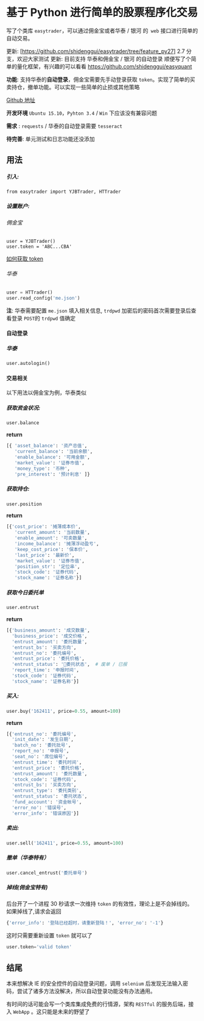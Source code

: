 # 基于 Python 进行简单的股票程序化交易

写了个类库 `easytrader`，可以通过佣金宝或者华泰 / 银河 的` web` 接口进行简单的自动交易。

更新: [https://github.com/shidenggui/easytrader/tree/feature_py27] 2.7 分支，欢迎大家测试
更新: 目前支持 华泰和佣金宝 / 银河 的自动登录
顺便写了个简单的量化框架，有兴趣的可以看看 https://github.com/shidenggui/easyquant

**功能**: 支持华泰的**自动登录**，佣金宝需要先手动登录获取 `token`。实现了简单的买卖持仓，撤单功能。可以实现一些简单的止损或其他策略

[ Github 地址](https://github.com/shidenggui/easytrader) 

**开发环境** `Ubuntu 15.10`，`Pyhton 3.4` / `Win` 下应该没有兼容问题

**需求**  : `requests` / 华泰的自动登录需要 `tesseract`

**待完善**: 单元测试和日志功能还没添加

## **用法**

##### 引入:

```
from easytrader import YJBTrader, HTTrader
```


##### **设置账户**:


###### 佣金宝
```
user = YJBTrader()
user.token = 'ABC...CBA'
```

[如何获取 token](http://www.jisilu.cn/question/42707)

###### 华泰

```python
user = HTTrader()
user.read_config('me.json')
```

**注**: 华泰需要配置 `me.json` 填入相关信息, `trdpwd` 加密后的密码首次需要登录后查看登录 `POST`的 `trdpwd` 值确定


#### **自动登录** 

##### 华泰

```python
user.autologin()
```
#### **交易相关**
以下用法以佣金宝为例，华泰类似

##### 获取资金状况:

```python
user.balance
```

**return**
```python
[{ 'asset_balance': '资产总值',
   'current_balance': '当前余额',
   'enable_balance': '可用金额',
   'market_value': '证券市值',
   'money_type': '币种',
   'pre_interest': '预计利息' ]}

```

##### 获取持仓:

```python
user.position
```

**return**
```python
[{'cost_price': '摊薄成本价',
   'current_amount': '当前数量',
   'enable_amount': '可卖数量',
   'income_balance': '摊薄浮动盈亏',
   'keep_cost_price': '保本价',
   'last_price': '最新价',
   'market_value': '证券市值',
   'position_str': '定位串',
   'stock_code': '证券代码',
   'stock_name': '证券名称'}]

```

##### 获取今日委托单
```python
user.entrust
```

**return** 

```python
[{'business_amount': '成交数量',
  'business_price': '成交价格',
  'entrust_amount': '委托数量',
  'entrust_bs': '买卖方向',
  'entrust_no': '委托编号',
  'entrust_price': '委托价格',
  'entrust_status': '委托状态',  # 废单 / 已报
  'report_time': '申报时间',
  'stock_code': '证券代码',
  'stock_name': '证券名称'}]

```


##### 买入:

```python
user.buy('162411', price=0.55, amount=100)
```

**return** 

```python
[{'entrust_no': '委托编号',
  'init_date': '发生日期',
  'batch_no': '委托批号',
  'report_no': '申报号',
  'seat_no': '席位编号',
  'entrust_time': '委托时间',
  'entrust_price': '委托价格',
  'entrust_amount': '委托数量',
  'stock_code': '证券代码',
  'entrust_bs': '买卖方向',
  'entrust_type': '委托类别',
  'entrust_status': '委托状态',
  'fund_account': '资金帐号',
  'error_no': '错误号',
  'error_info': '错误原因'}]
```

##### 卖出:

```python
user.sell('162411', price=0.55, amount=100)
```
##### 撤单（华泰特有）

```python
user.cancel_entrust('委托单号')
```

##### 掉线(佣金宝特有)

后台开了一个进程 30 秒请求一次维持 `token` 的有效性，理论上是不会掉线的。
如果掉线了,请求会返回

```python
{'error_info': '登陆已经超时，请重新登陆！', 'error_no': '-1'}
```

这时只需要重新设置 `token` 就可以了

```python
user.token='valid token'
```

## 结尾

本来想解决 IE 的安全控件的自动登录问题，调用 `selenium` 后发现无法输入密码，尝试了诸多方法没解决，所以自动登录功能没有办法通用。

有时间的话可能会写一个类库集成免费的行情源，架构 `RESTful` 的服务后端，接入 `WebApp` 。这只能是未来的野望了 
